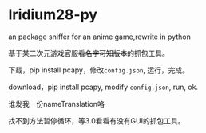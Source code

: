 # Iridium28-py
an package sniffer for an anime game,rewrite in python

基于某二次元游戏官服~~看名字可知版本~~的抓包工具。

下载，pip install pcapy，修改`config.json`, 运行，完成。

download，pip install pcapy, modify `config.json`, run, ok.



谁发我一份nameTranslation咯

找不到方法暂停循环，等3.0看看有没有GUI的抓包工具。
